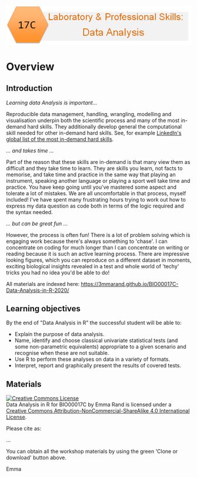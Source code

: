 ![](pics/17C.png)

# Overview

## Introduction

*Learning data Analysis is important...*

Reproducible data management, handling, wrangling, modelling and visualisation underpin both the scientific process and many of the most in-demand hard skills. They additionally develop general the computational skill needed for other in-demand hard skills. See, for example [LinkedIn's global list of the most in-demand hard skills](https://business.linkedin.com/talent-solutions/blog/trends-and-research/2020/most-in-demand-hard-and-soft-skills).

*... and takes time ...*

Part of the reason that these skills are in-demand is that many view them as difficult and they take time to learn. They are skills you learn, not facts to memorise, and take time and practice in the same way that playing an instrument, speaking another language or playing a sport well take time and practice. You have keep going until you've mastered some aspect and tolerate a lot of mistakes. We are all uncomfortable in that process, myself included! I've have spent many frustrating hours trying to work out how to express my data question as code both in terms of the logic required and the syntax needed.

*... but can be great fun ...*

However, the process is often fun! There is a lot of problem solving which is engaging work because there's always something to 'chase'. I can concentrate on coding for much longer than I can concentrate on writing or reading because it is such an active learning process. There are impressive looking figures, which you can reproduce on a different dataset in moments, exciting biological insights revealed in a test and whole world of 'techy' tricks you had no idea you'd be able to do!

All materials are indexed here: <https://3mmarand.github.io/BIO00017C-Data-Analysis-in-R-2020/>

## **Learning objectives**

By the end of "Data Analysis in R" the successful student will be able to:

-   Explain the purpose of data analysis.
-   Name, identify and choose classical univariate statistical tests (and some non-parametric equivalents) appropriate to a given scenario and recognise when these are not suitable.
-   Use R to perform these analyses on data in a variety of formats.
-   Interpret, report and graphically present the results of covered tests.

## Materials

<a rel="license" href="http://creativecommons.org/licenses/by-nc-sa/4.0/"><img src="https://i.creativecommons.org/l/by-nc-sa/4.0/88x31.png" alt="Creative Commons License" style="border-width:0"/></a><br /><span xmlns:dct="http://purl.org/dc/terms/" property="dct:title">Data Analysis in R for BIO00017C</span> by <span xmlns:cc="http://creativecommons.org/ns#" property="cc:attributionName">Emma Rand</span> is licensed under a <a rel="license" href="http://creativecommons.org/licenses/by-nc-sa/4.0/">Creative Commons Attribution-NonCommercial-ShareAlike 4.0 International License</a>.

Please cite as:

...

You can obtain all the workshop materials by using the green 'Clone or download' button above.

Emma
